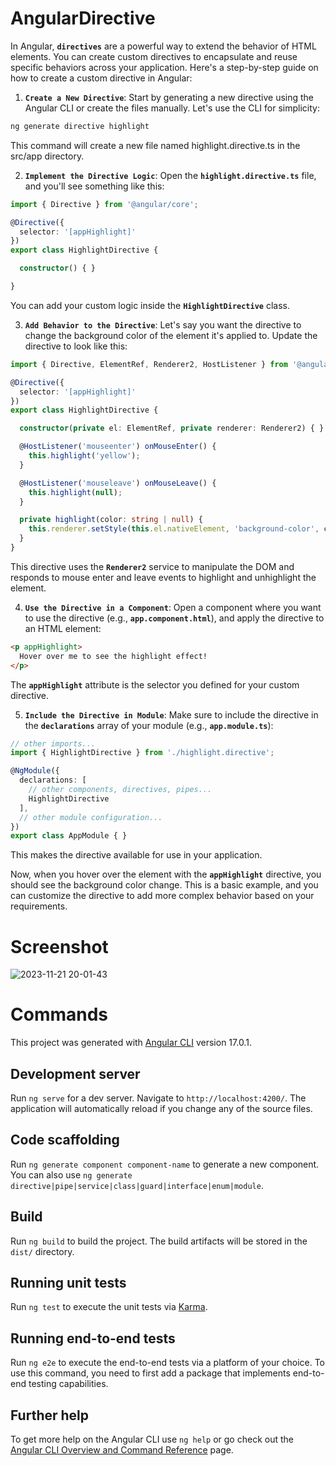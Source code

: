 # AngularDirective

In Angular, **`directives`** are a powerful way to extend the behavior of HTML elements. You can create custom directives to encapsulate and reuse specific behaviors across your application. Here's a step-by-step guide on how to create a custom directive in Angular:

1. **`Create a New Directive`**:
Start by generating a new directive using the Angular CLI or create the files manually. Let's use the CLI for simplicity:

```bash
ng generate directive highlight
```

This command will create a new file named highlight.directive.ts in the src/app directory.

2. **`Implement the Directive Logic`**:
Open the **`highlight.directive.ts`** file, and you'll see something like this:

```typescript
import { Directive } from '@angular/core';

@Directive({
  selector: '[appHighlight]'
})
export class HighlightDirective {

  constructor() { }

}
```

You can add your custom logic inside the **`HighlightDirective`** class.

3. **`Add Behavior to the Directive`**:
Let's say you want the directive to change the background color of the element it's applied to. Update the directive to look like this:

```typescript
import { Directive, ElementRef, Renderer2, HostListener } from '@angular/core';

@Directive({
  selector: '[appHighlight]'
})
export class HighlightDirective {

  constructor(private el: ElementRef, private renderer: Renderer2) { }

  @HostListener('mouseenter') onMouseEnter() {
    this.highlight('yellow');
  }

  @HostListener('mouseleave') onMouseLeave() {
    this.highlight(null);
  }

  private highlight(color: string | null) {
    this.renderer.setStyle(this.el.nativeElement, 'background-color', color);
  }
}
```

This directive uses the **`Renderer2`** service to manipulate the DOM and responds to mouse enter and leave events to highlight and unhighlight the element.

4. **`Use the Directive in a Component`**:
Open a component where you want to use the directive (e.g., **`app.component.html`**), and apply the directive to an HTML element:

```html
<p appHighlight>
  Hover over me to see the highlight effect!
</p>
```

The **`appHighlight`** attribute is the selector you defined for your custom directive.

5. **`Include the Directive in Module`**:
Make sure to include the directive in the **`declarations`** array of your module (e.g., **`app.module.ts`**):

```typescript
// other imports...
import { HighlightDirective } from './highlight.directive';

@NgModule({
  declarations: [
    // other components, directives, pipes...
    HighlightDirective
  ],
  // other module configuration...
})
export class AppModule { }
```

This makes the directive available for use in your application.

Now, when you hover over the element with the **`appHighlight`** directive, you should see the background color change. This is a basic example, and you can customize the directive to add more complex behavior based on your requirements.

# Screenshot

![2023-11-21 20-01-43](https://github.com/codewithelmor/Angular-Directive/assets/44918452/a67477e8-b72d-4b68-b7cf-2ebc13318561)

# Commands

This project was generated with [Angular CLI](https://github.com/angular/angular-cli) version 17.0.1.

## Development server

Run `ng serve` for a dev server. Navigate to `http://localhost:4200/`. The application will automatically reload if you change any of the source files.

## Code scaffolding

Run `ng generate component component-name` to generate a new component. You can also use `ng generate directive|pipe|service|class|guard|interface|enum|module`.

## Build

Run `ng build` to build the project. The build artifacts will be stored in the `dist/` directory.

## Running unit tests

Run `ng test` to execute the unit tests via [Karma](https://karma-runner.github.io).

## Running end-to-end tests

Run `ng e2e` to execute the end-to-end tests via a platform of your choice. To use this command, you need to first add a package that implements end-to-end testing capabilities.

## Further help

To get more help on the Angular CLI use `ng help` or go check out the [Angular CLI Overview and Command Reference](https://angular.io/cli) page.
